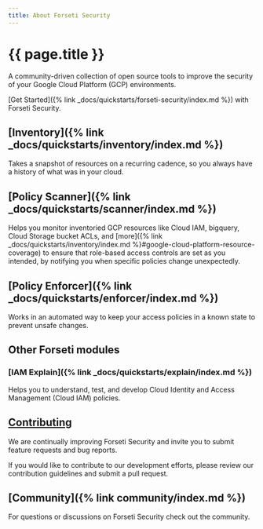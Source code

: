 ```yaml
---
title: About Forseti Security
---
```

# {{ page.title }}

A community-driven collection of open source tools to improve the security of
your Google Cloud Platform (GCP) environments.

[Get Started]({% link _docs/quickstarts/forseti-security/index.md %}) with
Forseti Security.

## [Inventory]({% link _docs/quickstarts/inventory/index.md %})

Takes a snapshot of resources on a recurring cadence, so you always have a
history of what was in your cloud.

## [Policy Scanner]({% link _docs/quickstarts/scanner/index.md %})

Helps you monitor inventoried GCP resources like Cloud IAM, bigquery,
Cloud Storage bucket ACLs, and
[more]({% link _docs/quickstarts/inventory/index.md %}#google-cloud-platform-resource-coverage)
to ensure that role-based access controls are set as you intended, by
notifying you when specific policies change unexpectedly.

## [Policy Enforcer]({% link _docs/quickstarts/enforcer/index.md %})

Works in an automated way to keep your access policies in a known state to
prevent unsafe changes.

## Other Forseti modules

### [IAM Explain]({% link _docs/quickstarts/explain/index.md %})

Helps you to understand, test, and develop Cloud Identity and Access Management
(Cloud IAM) policies.

## [Contributing](https://github.com/GoogleCloudPlatform/forseti-security/blob/master/.github/CONTRIBUTING.md)

We are continually improving Forseti Security and invite you to submit feature
requests and bug reports.

If you would like to contribute to our development efforts, please review our
contribution guidelines and submit a pull request.

## [Community]({% link community/index.md %})

For questions or discussions on Forseti Security check out the
community.
